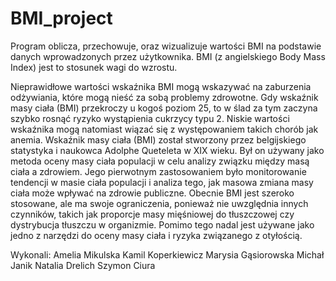 # BMI_project
Program oblicza, przechowuje, oraz wizualizuje wartości BMI na podstawie danych wprowadzonych przez użytkownika. BMI (z angielskiego Body Mass Index) jest to stosunek wagi do wzrostu.

 Nieprawidłowe wartości wskaźnika BMI mogą wskazywać na zaburzenia odżywiania, które mogą nieść za sobą problemy zdrowotne. Gdy wskaźnik masy ciała (BMI) przekroczy u kogoś poziom 25, to w ślad za tym zaczyna szybko rosnąć ryzyko wystąpienia cukrzycy typu 2. Niskie wartości wskaźnika mogą natomiast wiązać się z występowaniem takich chorób jak anemia.
 Wskaźnik masy ciała (BMI) został stworzony przez belgijskiego statystyka i naukowca Adolphe Queteleta w XIX wieku. Był on używany jako metoda oceny masy ciała populacji w celu analizy związku między masą ciała a zdrowiem.
Jego pierwotnym zastosowaniem było monitorowanie tendencji w masie ciała populacji i analiza tego, jak masowa zmiana masy ciała może wpływać na zdrowie publiczne. Obecnie BMI jest szeroko stosowane, ale ma swoje ograniczenia, ponieważ nie uwzględnia innych czynników, takich jak proporcje masy mięśniowej do tłuszczowej czy dystrybucja tłuszczu w organizmie. Pomimo tego nadal jest używane jako jedno z narzędzi do oceny masy ciała i ryzyka związanego z otyłością.

Wykonali:
Amelia Mikulska 
Kamil Koperkiewicz
Marysia Gąsiorowska
Michał Janik
Natalia Drelich
Szymon Ciura

